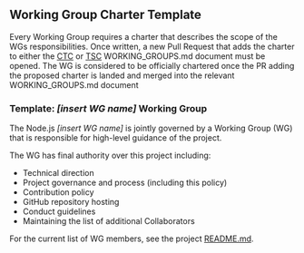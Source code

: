 ## Working Group Charter Template

Every Working Group requires a charter that describes the scope of
the WGs responsibilities. Once written, a new Pull Request that adds
the charter to either the [CTC][] or [TSC][] WORKING_GROUPS.md document
must be opened. The WG is considered to be officially chartered once the
PR adding the proposed charter is landed and merged into the relevant
WORKING_GROUPS.md document

### Template: *[insert WG name]* Working Group

The Node.js *[insert WG name]* is jointly governed by a Working Group (WG)
that is responsible for high-level guidance of the project.

The WG has final authority over this project including:

* Technical direction
* Project governance and process (including this policy)
* Contribution policy
* GitHub repository hosting
* Conduct guidelines
* Maintaining the list of additional Collaborators

For the current list of WG members, see the project [README.md][].

[CTC]: https://github.com/nodejs/node/blob/master/WORKING_GROUPS.md
[TSC]: https://github.com/nodejs/TSC/blob/master/WORKING_GROUPS.md
[README.md]: ./README.md#current-project-team-members
